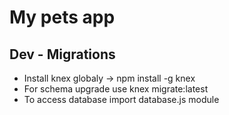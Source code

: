 # My pets app
## Dev - Migrations
- Install knex globaly -> npm install -g knex
- For schema upgrade use knex migrate:latest
- To access database import database.js module